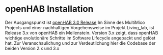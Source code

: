 # openHAB Installation

Der Ausgangspunkt ist [openHAB 3.0 Release](https://www.openhab.org/blog/2020-12-21-openhab-3-0-release.html)
Im Sinne des MultiMico Projects und einer nachhaltigen Vorgehensweise im Projekt Living_lab, ist Release 3.x von openHAB ein Meilenstein.
Version 3.x zeigt, dass openHAB wichtige evolutionäre Schritte im Software Lifecycle angepackt und gelöst hat. Zur Veranschaulichung und zur Verdeutlichung hier die Codebase der beiden Version 2.x und 3.x
